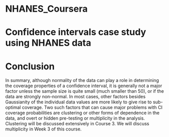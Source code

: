 # NHANES_Coursera

# Confidence intervals case study using NHANES data

# Conclusion
In summary, although normality of the data can play a role in determining the coverage properties of a confidence interval, it is generally not a major factor unless the sample size is quite small (much smaller than 50), or if the data are strongly non-normal.  In most cases, other factors besides Gaussianity of the individual data values are more likely to give rise to sub-optimal coverage. Two such factors that can cause major problems with CI coverage probabilities are clustering or other forms of dependence in the data, and overt or hidden pre-testing or multiplicity in the analysis. Clustering will be discussed extensively in Course 3.  We will discuss multiplicity in Week 3 of this course.
